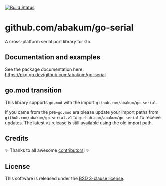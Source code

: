 [![Build Status](https://github.com/bugst/go-serial/workflows/test/badge.svg)](https://github.com/bugst/go-serial/actions?workflow=test)

# github.com/abakum/go-serial

A cross-platform serial port library for Go.

## Documentation and examples

See the package documentation here: https://pkg.go.dev/github.com/abakum/go-serial

## go.mod transition

This library supports `go.mod` with the import `github.com/abakum/go-serial`.

If you came from the pre-`go.mod` era please update your import paths from `github.com/abakum/go-serial.v1` to `github.com/abakum/go-serial` to receive updates. The latest `v1` release is still available using the old import path.

## Credits

:sparkles: Thanks to all awesome [contributors]! :sparkles:

## License

This software is released under the [BSD 3-clause license].

[contributors]: https://github.com/bugst/go-serial/graphs/contributors
[BSD 3-clause license]: https://github.com/bugst/go-serial/blob/master/LICENSE

